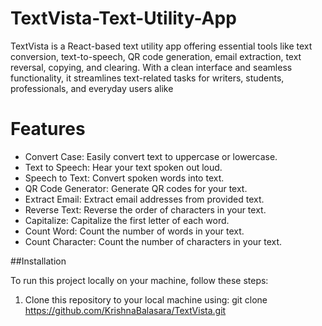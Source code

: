 # TextVista-Text-Utility-App
TextVista is a React-based text utility app offering essential tools like text conversion, text-to-speech, QR code generation, email extraction, text reversal, copying, and clearing. With a clean interface and seamless functionality, it streamlines text-related tasks for writers, students, professionals, and everyday users alike

# Features
- Convert Case: Easily convert text to uppercase or lowercase.
- Text to Speech: Hear your text spoken out loud.
- Speech to Text: Convert spoken words into text.
- QR Code Generator: Generate QR codes for your text.
- Extract Email: Extract email addresses from provided text.
- Reverse Text: Reverse the order of characters in your text.
- Capitalize: Capitalize the first letter of each word.
- Count Word: Count the number of words in your text.
- Count Character: Count the number of characters in your text.

##Installation

To run this project locally on your machine, follow these steps:

1. Clone this repository to your local machine using:
   git clone https://github.com/KrishnaBalasara/TextVista.git

